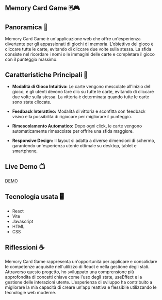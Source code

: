 ## Memory Card Game 🃏🎮

## Panoramica :game_die:
Memory Card Game è un'applicazione web che offre un'esperienza divertente per gli appassionati di giochi di memoria. L'obiettivo del gioco è cliccare tutte le carte, evitando di cliccare due volte sulla stessa. La sfida consiste nel ricordare i nomi o le immagini delle carte e completare il gioco con il punteggio massimo.

## Caratteristiche Principali :rocket:

- **Modalità di Gioco Intuitiva:** Le carte vengono mescolate all'inizio del gioco, e gli utenti devono fare clic su tutte le carte, evitando di cliccare due volte sulla stessa. La vittoria è determinata quando tutte le carte sono state cliccate.

- **Feedback Interattivo:** Modalità di vittoria e sconfitta con feedback visivo e la possibilità di rigiocare per migliorare il punteggio.

- **Rimescolamento Automatico:** Dopo ogni click, le carte vengono automaticamente rimescolate per offrire una sfida maggiore.

- **Responsive Design:** Il layout si adatta a diverse dimensioni di schermo, garantendo un'esperienza utente ottimale su desktop, tablet e smartphone.


## Live Demo :tv:
[DEMO](https://lovecraft-memory-card-game.netlify.app/)

## Tecnologia usata :desktop_computer:

- React
- Vite
- Javascript
- HTML
- CSS

## Riflessioni :coffee:
Memory Card Game rappresenta un'opportunità per applicare e consolidare le competenze acquisite nell'utilizzo di React e nella gestione degli stati. Attraverso questo progetto, ho sviluppato una comprensione più approfondita di concetti chiave come l'uso degli state, useEffect e la gestione delle interazioni utente. L'esperienza di sviluppo ha contribuito a migliorare la mia capacità di creare un'app reattiva e flessibile utilizzando le tecnologie web moderne.